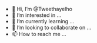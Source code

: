 - 👋 Hi, I’m @Tweethayelho
- 👀 I’m interested in ...
- 🌱 I’m currently learning ...
- 💞️ I’m looking to collaborate on ...
- 📫 How to reach me ...

<!---
Tweethayelho/Tweethayelho is a ✨ special ✨ repository because its `README.md` (this file) appears on your GitHub profile.
You can click the Preview link to take a look at your changes.
--->
